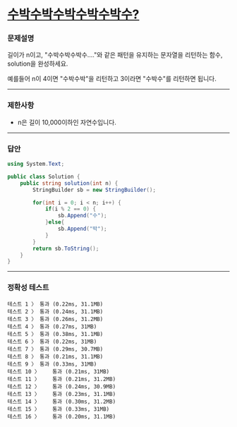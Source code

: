 # <a href="https://school.programmers.co.kr/learn/courses/30/lessons/12922">수박수박수박수박수박수?</a>

### 문제설명

길이가 n이고, "수박수박수박수...."와 같은 패턴을 유지하는 문자열을 리턴하는 함수, solution을 완성하세요. 

예를들어 n이 4이면 "수박수박"을 리턴하고 3이라면 "수박수"를 리턴하면 됩니다.

***

### 제한사항

 - n은 길이 10,000이하인 자연수입니다.

***

### 답안
``` csharp
using System.Text;

public class Solution {
    public string solution(int n) {
        StringBuilder sb = new StringBuilder();

        for(int i = 0; i < n; i++) {
            if(i % 2 == 0) {
                sb.Append("수");
            }else{
                sb.Append("박");
            }
        }
        return sb.ToString();
    }
}
```

***

### 정확성 테스트
```
테스트 1 〉	통과 (0.22ms, 31.1MB)
테스트 2 〉	통과 (0.24ms, 31.1MB)
테스트 3 〉	통과 (0.26ms, 31.2MB)
테스트 4 〉	통과 (0.27ms, 31MB)
테스트 5 〉	통과 (0.38ms, 31.1MB)
테스트 6 〉	통과 (0.22ms, 31MB)
테스트 7 〉	통과 (0.29ms, 30.7MB)
테스트 8 〉	통과 (0.21ms, 31.1MB)
테스트 9 〉	통과 (0.33ms, 31MB)
테스트 10 〉	통과 (0.21ms, 31MB)
테스트 11 〉	통과 (0.21ms, 31.2MB)
테스트 12 〉	통과 (0.24ms, 30.9MB)
테스트 13 〉	통과 (0.23ms, 31.1MB)
테스트 14 〉	통과 (0.30ms, 31.2MB)
테스트 15 〉	통과 (0.33ms, 31MB)
테스트 16 〉	통과 (0.20ms, 31.1MB)
```